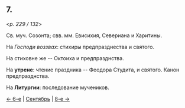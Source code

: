 
## 7.

<*p. 229 / 132*>

Св. муч. Созонта; 
свв. мм. Евисихия, Севериана и Харитины.  

На *Господи воззвах*: стихиры предпразднества и святого. 
 
На стиховне же -- Октоиха и предпразднства. 

На **утрене**: чтение праздника -- Феодора Студита, и святого. 
Канон предпразднства.

На **Литургии**: последование мучеников.

[← 6-е](09_06_GMT.ru.md) | [Сентябрь](README.md#7-й) | [8-е →](09_08_GMT.ru.md)
